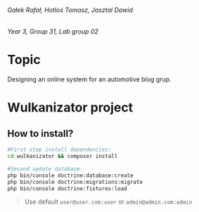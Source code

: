 ###### Gałek Rafał, Hotloś Tomasz, Jasztal Dawid

###### Year 3, Group 31, Lab group 02
# Topic

Designing an online system for an automotive blog grup.


# Wulkanizator project

## How to install?
```bash
#First step install dependencies:
cd wulkanizator && composer install

#Second update database:
php bin/console doctrine:database:create
php bin/console doctrine:migrations:migrate
php bin/console doctrine:fixtures:load
```
>Use default `user@user.com:user` or `admin@admin.com:admin`
